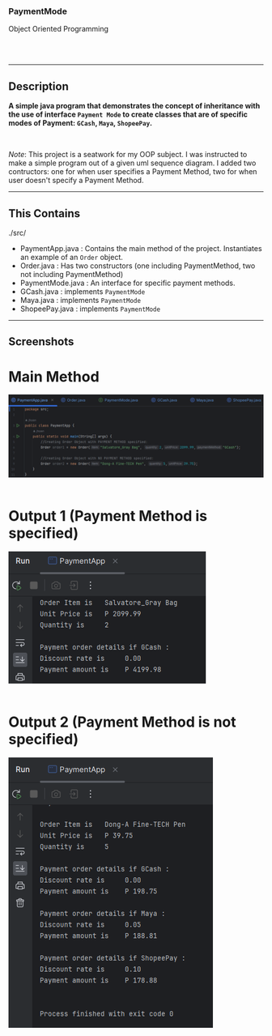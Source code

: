 ### PaymentMode
Object Oriented Programming

<br><br>

---

## Description
**A simple java program that demonstrates the concept of **inheritance** with the use of interface `Payment Mode` to create classes that are of specific modes of Payment: `GCash`, `Maya`, `ShopeePay`.**

<br>

*Note*: This project is a seatwork for my OOP subject. I was instructed to make a simple program out of a given uml sequence diagram. I added two contructors: one for when user specifies a Payment Method, two for when user doesn't specify a Payment Method. 

---

## This Contains
./src/ <br>
- PaymentApp.java : Contains the main method of the project. Instantiates an example of an `Order` object.
- Order.java : Has two constructors (one including PaymentMethod, two not including PaymentMethod)
- PaymentMode.java : An interface for specific payment methods.
- GCash.java : implements `PaymentMode`
- Maya.java : implements `PaymentMode`
- ShopeePay.java : implements `PaymentMode`

---

## Screenshots
# Main Method 
![main](./imgs/main.png)
<br><br>

# Output 1 (Payment Method is specified) 
![output1](./imgs/output1.png)
<br><br>

# Output 2 (Payment Method is not specified) 
![output2](./imgs/output2.png)
<br><br>





